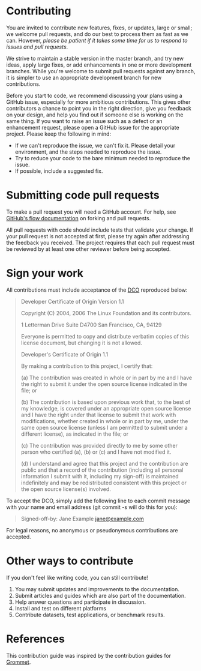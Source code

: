 # Contributing

You are invited to contribute new features, fixes, or updates, large or small; we welcome pull requests, and do our best to process them as fast as we can. However, _please be patient if it takes some time for us to respond to issues and pull requests_.

We strive to maintain a stable version in the master branch, and try new ideas, apply large fixes, or add enhancements in one or more development branches. While you're welcome to submit pull requests against any branch, it is simpler to use an appropriate development branch for new contributions.

Before you start to code, we recommend discussing your plans using a GitHub issue, especially for more ambitious contributions. This gives other contributors a chance to point you in the right direction, give you feedback on your design, and help you find out if someone else is working on the same thing. If you want to raise an issue such as a defect or an enhancement request, please open a GitHub issue for the appropriate project. Please keep the following in mind:

* If we can't reproduce the issue, we can't fix it. Please detail your environment, and the steps needed to reproduce the issue.
* Try to reduce your code to the bare minimum needed to reproduce the issue.
* If possible, include a suggested fix.
    
# Submitting code pull requests

To make a pull request you will need a GitHub account. For help, see [GitHub's flow documentation](https://guides.github.com/introduction/flow/) on forking and pull requests.

All pull requests with code should include tests that validate your change. If your pull request is not accepted at first, please try again after addressing the feedback you received. The project requires that each pull request must be reviewed by at least one other reviewer before being accepted.

# Sign your work

All contributions must include acceptance of the [DCO](https://developercertificate.org/) reproduced below:
> Developer Certificate of Origin
> Version 1.1
> 
> Copyright (C) 2004, 2006 The Linux Foundation and its contributors.
>
> 1 Letterman Drive
> Suite D4700
> San Francisco, CA, 94129
> 
> Everyone is permitted to copy and distribute verbatim copies of this
> license document, but changing it is not allowed.
> 
> Developer's Certificate of Origin 1.1
> 
> By making a contribution to this project, I certify that:
> 
> (a) The contribution was created in whole or in part by me and I
>     have the right to submit it under the open source license
>    indicated in the file; or
> 
> (b) The contribution is based upon previous work that, to the best
>     of my knowledge, is covered under an appropriate open source
>     license and I have the right under that license to submit that
>     work with modifications, whether created in whole or in part
>     by me, under the same open source license (unless I am
>     permitted to submit under a different license), as indicated
>     in the file; or
> 
> (c) The contribution was provided directly to me by some other
>     person who certified (a), (b) or (c) and I have not modified
>     it.
> 
> (d) I understand and agree that this project and the contribution
>     are public and that a record of the contribution (including all
>     personal information I submit with it, including my sign-off) is
>     maintained indefinitely and may be redistributed consistent with
>     this project or the open source license(s) involved.
> 

To accept the DCO, simply add the following line to each commit message with your name and email address (git commit -s will do this for you):

>    Signed-off-by: Jane Example <jane@example.com>

For legal reasons, no anonymous or pseudonymous contributions are accepted.

# Other ways to contribute

If you don't feel like writing code, you can still contribute!

1.	You may submit updates and improvements to the documentation.
2.	Submit articles and guides which are also part of the documentation.
3.	Help answer questions and participate in discussion.
4.	Install and test on different platforms
5.	Contribute datasets, test applications, or benchmark results.

# References

This contribution guide was inspired by the contribution guides for [Grommet](https://github.com/grommet/grommet/blob/master/CONTRIBUTING.md).
